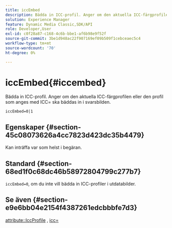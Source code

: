 ```yaml
---
title: iccEmbed
description: Bädda in ICC-profil. Anger om den aktuella ICC-färgprofilen eller den profil som anges med ICC= ska bäddas in i svarsbilden.
solution: Experience Manager
feature: Dynamic Media Classic,SDK/API
role: Developer,User
exl-id: c0f28a87-c168-4c6b-bbe1-af6b98e9f52f
source-git-commit: 3be1d948ac22f907169ef09b509f1cebceaec5c4
workflow-type: tm+mt
source-wordcount: '70'
ht-degree: 0%

---
```


# iccEmbed{#iccembed}

Bädda in ICC-profil. Anger om den aktuella ICC-färgprofilen eller den profil som anges med ICC= ska bäddas in i svarsbilden.

`iccEmbed=0|1`

## Egenskaper {#section-45c08073626a4cc7823d423dc35b4479}

Kan inträffa var som helst i begäran.

## Standard {#section-68ed1f0c68dc46b58972804799c277b7}

`iccEmbed=0`, om du inte vill bädda in ICC-profiler i utdatabilder.

## Se även {#section-e9e6bb04e2154f4387261edcbbbfe7d3}

[attribute::IccProfile](../../../../../ir-api/material-cat/image-rendering-api-ref/c-ir-material-catalog/c-ir-attributes-reference/r-ir-iccprofilegray.md#reference-712f1d0dcca748df9aaf495681bb39e6) , [icc=](../../../../../ir-api/http-protocol/image-rendering-api-ref/c-ir-http-protocol-ref/c-ir-http-protocol-command-reference/r-ir-icc.md#reference-86a2fff3cef24982ad2063d977a16e06)
